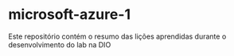 # microsoft-azure-1
Este repositório contém o resumo das lições aprendidas durante o desenvolvimento do lab na DIO
